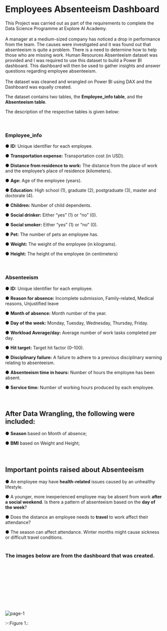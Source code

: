# Employees Absenteeism Dashboard

This Project was carried out as part of the requirements to complete the Data Science Programme at Explore AI Academy.
<br>
<br>
A manager at a medium-sized company has noticed a drop in performance from the  team. 
The causes were investigated and it was found out that absenteeism is quite a problem. There is a need to determine how to 
help those who are missing work. 
Human Resources Absenteeism dataset was provided and I was required to use this 
dataset to build a Power BI dashboard. This dashboard will then be used to gather insights and
answer questions regarding employee absenteeism.
<br>
<br>
The dataset was cleaned and wrangled on Power BI using DAX and the Dashboard was equally created.

The dataset contains two tables, the **Employee_info table**, and the **Absenteeism table**.

The description of the respective tables is given below:
<br>
<br>
<br>
### Employee_info

● **ID:** Unique identifier for each employee.

● **Transportation expense:** Transportation cost (in USD). 

● **Distance from residence to work:** The distance from the place of work and the employee’s place of residence (kilometers).

● **Age:** Age of the employee (years).

● **Education:** High school (1), graduate (2), postgraduate (3), master and doctorate (4).

● **Children:** Number of child dependents.

● **Social drinker:** Either “yes” (1) or “no” (0).

● **Social smoker:** Either “yes” (1) or “no” (0).

● **Pet:** The number of pets an employee has.

● **Weight:** The weight of the employee (in kilograms).

● **Height:** The height of the employee (in centimeters)
<br>
<br>
<br>
### Absenteeism
● **ID:** Unique identifier for each employee.

● **Reason for absence:** Incomplete submission, Family-related, Medical reasons, Unjustified leave 

● **Month of absence:** Month number of the year.

● **Day of the week:** Monday, Tuesday, Wednesday, Thursday, Friday.

● **Workload Average/day:** Average number of work tasks completed per day.

● **Hit target:** Target hit factor (0–100).

● **Disciplinary failure:** A failure to adhere to a previous disciplinary warning relating 
to absenteeism.

● **Absenteeism time in hours:** Number of hours the employee has been absent.

● **Service time:** Number of working hours produced by each employee.
<br>
<br>
<br>
## After Data Wrangling, the following were included:

● **Season** based on Month of absence;

● **BMI** based on Weight and Height;
<br>
<br>
<br>
## Important points raised about Absenteeism

● An employee may have **health-related** issues caused by an unhealthy lifestyle. 

● A younger, more inexperienced employee may be absent from work **after a social weekend**. Is there a pattern of absenteeism based on the **day of the week**?

● Does the distance an employee needs to **travel** to work affect their attendance?

● The season can affect attendance. Winter months might cause sickness or difficult travel conditions.
<br>
<br>
### The images below are from the dashboard that was created.
<br>
<br>
<br>
<br>
<br>
<br>
<br>
<br>

![page-1](https://github.com/YinkaOlusola/employees_absenteeism_dashboard/assets/52519547/ecf3d394-4b8a-4c04-922a-c8a8aa3c185f)

:-:Figure 1.:
